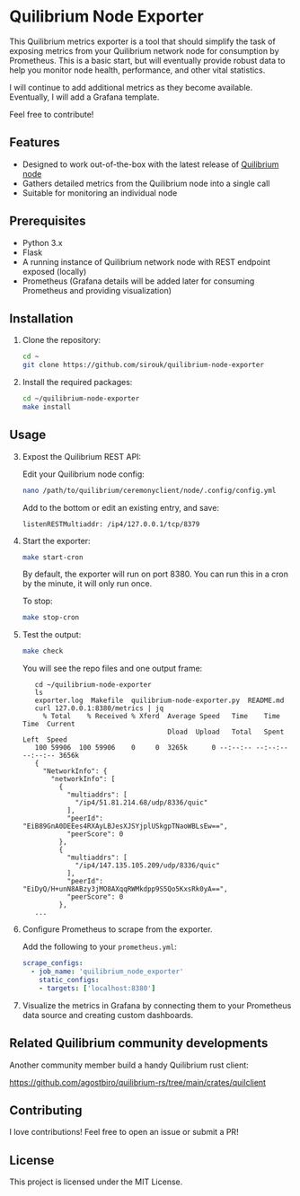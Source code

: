 # Quilibrium Node Exporter

This Quilibrium metrics exporter is a tool that should simplify the task of exposing metrics from your Quilibrium network node for consumption by Prometheus. This is a basic start, but will eventually provide robust data to help you monitor node health, performance, and other vital statistics.

I will continue to add additional metrics as they become available. Eventually, I will add a Grafana template. 

Feel free to contribute!


## Features

- Designed to work out-of-the-box with the latest release of [Quilibrium node](https://github.com/quilibriumnetwork/ceremonyclient)
- Gathers detailed metrics from the Quilibrium node into a single call
- Suitable for monitoring an individual node

## Prerequisites

- Python 3.x
- Flask
- A running instance of Quilibrium network node with REST endpoint exposed (locally)
- Prometheus (Grafana details will be added later for consuming Prometheus and providing visualization)

## Installation

1. Clone the repository:

   ```bash
   cd ~
   git clone https://github.com/sirouk/quilibrium-node-exporter
   
   ```

2. Install the required packages:

   ```bash
   cd ~/quilibrium-node-exporter
   make install
   ```

## Usage

3. Expost the Quilibrium REST API:

   Edit your Quilibrium node config:
   ```bash
   nano /path/to/quilibrium/ceremonyclient/node/.config/config.yml
   ```

   Add to the bottom or edit an existing entry, and save:
   ```
   listenRESTMultiaddr: /ip4/127.0.0.1/tcp/8379
   ```

3. Start the exporter:

   ```bash
   make start-cron
   ```

   By default, the exporter will run on port 8380. You can run this in a cron by the minute, it will only run once.

   To stop:
   ```bash
   make stop-cron
   ```
4. Test the output:

   ```bash
   make check
   ```

   You will see the repo files and one output frame:
   ```
      cd ~/quilibrium-node-exporter
      ls
      exporter.log  Makefile  quilibrium-node-exporter.py  README.md
      curl 127.0.0.1:8380/metrics | jq
        % Total    % Received % Xferd  Average Speed   Time    Time     Time  Current
                                       Dload  Upload   Total   Spent    Left  Speed
      100 59906  100 59906    0     0  3265k      0 --:--:-- --:--:-- --:--:-- 3656k
      {
        "NetworkInfo": {
          "networkInfo": [
            {
              "multiaddrs": [
                "/ip4/51.81.214.68/udp/8336/quic"
              ],
              "peerId": "EiB89GnA0DEEes4RXAyLBJesXJSYjplUSkgpTNaoWBLsEw==",
              "peerScore": 0
            },
            {
              "multiaddrs": [
                "/ip4/147.135.105.209/udp/8336/quic"
              ],
              "peerId": "EiDyQ/H+unN8ABzy3jMO8AXqqRWMkdpp9S5Qo5KxsRk0yA==",
              "peerScore": 0
            },
      ...
   ```

4. Configure Prometheus to scrape from the exporter.
    
   Add the following to your `prometheus.yml`:
   ```yaml
   scrape_configs:
     - job_name: 'quilibrium_node_exporter'
       static_configs:
       - targets: ['localhost:8380']
   ```

5. Visualize the metrics in Grafana by connecting them to your Prometheus data source and creating custom dashboards.

## Related Quilibrium community developments

   Another community member build a handy Quilibrium rust client:
   
   https://github.com/agostbiro/quilibrium-rs/tree/main/crates/quilclient


## Contributing

I love contributions! Feel free to open an issue or submit a PR!

## License

This project is licensed under the MIT License.
